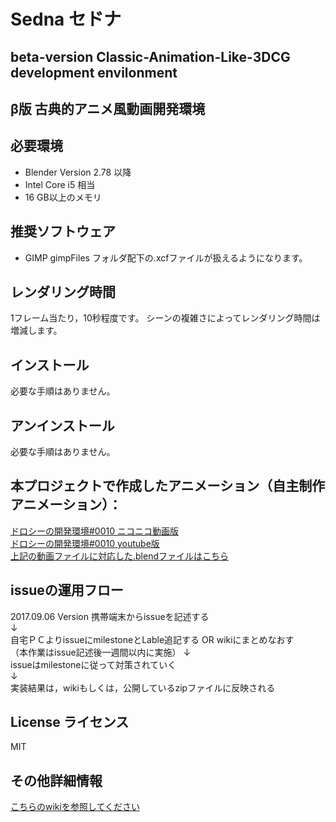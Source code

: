 # Sedna セドナ
## beta-version Classic-Animation-Like-3DCG development envilonment
## β版 古典的アニメ風動画開発環境  

## 必要環境  
* Blender Version 2.78 以降
* Intel Core i5 相当
* 16 GB以上のメモリ

## 推奨ソフトウェア
* GIMP
  gimpFiles フォルダ配下の.xcfファイルが扱えるようになります。

## レンダリング時間
1フレーム当たり，10秒程度です。
シーンの複雑さによってレンダリング時間は増減します。


## インストール 
  必要な手順はありません。

## アンインストール         
必要な手順はありません。

## 本プロジェクトで作成したアニメーション（自主制作アニメーション）：
[ドロシーの開発環境#0010 ニコニコ動画版](http://www.nicovideo.jp/watch/sm31660526)  
[ドロシーの開発環境#0010 youtube版](https://youtu.be/j0UhxwEl4is)  
[上記の動画ファイルに対応した.blendファイルはこちら](https://bowlroll.net/file/134556)

## issueの運用フロー
2017.09.06 Version
携帯端末からissueを記述する  
↓  
自宅ＰＣよりissueにmilestoneとLable追記する OR wikiにまとめなおす  
（本作業はissue記述後一週間以内に実施） 
↓   
issueはmilestoneに従って対策されていく       
↓     
実装結果は，wikiもしくは，公開しているzipファイルに反映される   

## License ライセンス
MIT

## その他詳細情報
[こちらのwikiを参照してください](../../wiki/Home)


